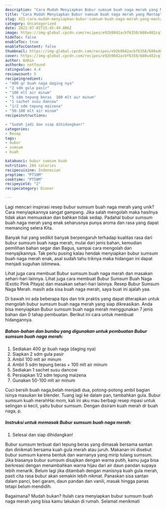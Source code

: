 ```yaml
---
description: "Cara Mudah Menyiapkan Bubur sumsum buah naga merah yang Mantap"
title: "Cara Mudah Menyiapkan Bubur sumsum buah naga merah yang Mantap"
slug: 421-cara-mudah-menyiapkan-bubur-sumsum-buah-naga-merah-yang-mantap
category: Uncategorized
date: 2022-07-01T15:45:49.806Z
image: https://img-global.cpcdn.com/recipes/e92b9842acbf6358/680x482cq70/bubur-sumsum-buah-naga-merah-foto-resep-utama.jpg
hideToc: false
enableToc: true
enableTocContent: false
thumbnail: https://img-global.cpcdn.com/recipes/e92b9842acbf6358/680x482cq70/bubur-sumsum-buah-naga-merah-foto-resep-utama.jpg
cover: https://img-global.cpcdn.com/recipes/e92b9842acbf6358/680x482cq70/bubur-sumsum-buah-naga-merah-foto-resep-utama.jpg
author: Admin
authorAv: notfound
ratingvalue: 4.4
reviewcount: 5
recipeingredient:
- "400 gr buah naga daging nya"
- "2 sdm gula pasir"
- "100 mlt air minum"
- "5 sdm tepung beras  100 mlt air minum"
- "1 sachet susu dancow"
- "1/2 sdm tepung maizena"
- "50-100 mlt air minum"
recipeinstructions:

- "Sudah jadi dan siap dihidangkan!"
categories:
- Resep
tags:
- bubur
- sumsum
- buah

katakunci: bubur sumsum buah 
nutrition: 284 calories
recipecuisine: Indonesian
preptime: "PT10M"
cooktime: "PT58M"
recipeyield: "2"
recipecategory: Dinner

---
```





Lagi mencari inspirasi resep bubur sumsum buah naga merah yang unik? Cara menyiapkannya sangat gampang. Jika salah mengolah maka hasilnya tidak akan memuaskan dan bahkan tidak sedap. Padahal bubur sumsum buah naga merah yang enak seharusnya punya aroma dan rasa yang dapat memancing selera Kita.





Banyak hal yang sedikit banyak berpengaruh terhadap kualitas rasa dari bubur sumsum buah naga merah, mulai dari jenis bahan, kemudian pemilihan bahan segar dan Bagus, sampai cara mengolah dan menyajikannya. Tak perlu pusing kalau hendak menyiapkan bubur sumsum buah naga merah enak,      asal sudah tahu triknya maka hidangan ini dapat menjadi suguhan istimewa.














Lihat juga cara membuat Bubur sumsum buah naga merah dan masakan sehari-hari lainnya. Lihat juga cara membuat Bubur Sumsum Buah Naga (Exotic Pink Pitaya) dan masakan sehari-hari lainnya. Resep Bubur Sumsum Naga Merah. masih ada sisa buah naga merah, saya buat ini ajalah yaa.






Di bawah ini ada beberapa tips dan trik praktis yang dapat diterapkan untuk mengolah bubur sumsum buah naga merah yang siap dikreasikan. Anda bisa menyiapkan Bubur sumsum buah naga merah menggunakan 7 jenis bahan dan 0 tahap pembuatan. Berikut ini cara untuk membuat hidangannya.

<!--inarticleads1-->

##### Bahan-bahan dan bumbu yang digunakan untuk pembuatan Bubur sumsum buah naga merah:

1. Sediakan 400 gr buah naga (daging nya)
1. Siapkan 2 sdm gula pasir
1. Ambil 100 mlt air minum
1. Ambil 5 sdm tepung beras + 100 mlt air minum
1. Sediakan 1 sachet susu dancow
1. Persiapkan 1/2 sdm tepung maizena
1. Gunakan 50-100 mlt air minum


Cuci bersih buah naga,belah menjadi dua, potong-potong ambil bagian isinya masukan ke blender. Tuang lagi ke dalam pan, tambahkan gula. Bubur sumsum kuah merahHai mom, kali ini aku mau berbagi resep mpasi untuk selingan si kecil, yaitu bubur sumsum. Dengan disiram kuah merah dr buah naga, p. 

<!--inarticleads2-->

##### Instruksi untuk memasak Bubur sumsum buah naga merah:


1. Selesai dan siap dihidangkan!

Bubur sumsum terbuat dari tepung beras yang dimasak bersama santan dan dinikmati bersama kuah gula merah atau juruh. Makanan ini disebut bubur sumsum karena bentuk dan warnanya yang mirip tulang sumsum. Jika biasanya bubur sumsum disajikan dengan warna putih, kamu juga bisa berkreasi dengan menambahkan warna hijau dari air daun pandan supaya lebih menarik. Belum lagi jika ditambah dengan manisnya kuah gula merah, pasti cita rasa bubur akan semakin lebih nikmat. Panaskan sisa santan dalam panci, beri garam, daun pandan dan vanili, masak hingga panas tetapi belum mendidih. 

Bagaimana? Mudah bukan? Itulah cara menyiapkan bubur sumsum buah naga merah yang bisa kamu lakukan di rumah. Selamat menikmati
